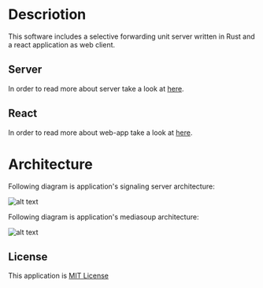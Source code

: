# Descriotion

This software includes a selective forwarding unit server written in Rust and a react application as web client.

## Server

In order to read more about server take a look at [here](server).

## React

In order to read more about web-app take a look at [here](react).

# Architecture

Following diagram is application's signaling server architecture:

![alt text](https://github.com/mojtaba-motevali/Media-server/blob/master/assets/server_rust_architecture.jpg?raw=true)

Following diagram is application's mediasoup architecture:

![alt text](https://github.com/mojtaba-motevali/Media-server/blob/master/assets/Mediasoup-svg.svg?raw=true)

## License

This application is [MIT License](LICENSE)
